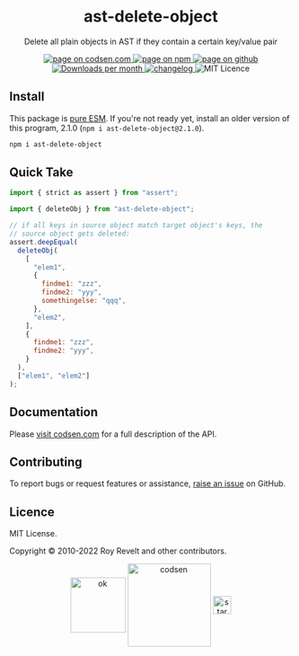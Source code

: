 <h1 align="center">ast-delete-object</h1>

<p align="center">Delete all plain objects in AST if they contain a certain key/value pair</p>

<p align="center">
  <a href="https://codsen.com/os/ast-delete-object" rel="nofollow noreferrer noopener">
    <img src="https://img.shields.io/badge/-codsen-blue?style=flat-square" alt="page on codsen.com">
  </a>
  <a href="https://www.npmjs.com/package/ast-delete-object" rel="nofollow noreferrer noopener">
    <img src="https://img.shields.io/badge/-npm-blue?style=flat-square" alt="page on npm">
  </a>
  <a href="https://github.com/codsen/codsen/tree/main/packages/ast-delete-object" rel="nofollow noreferrer noopener">
    <img src="https://img.shields.io/badge/-github-blue?style=flat-square" alt="page on github">
  </a>
  <a href="https://npmcharts.com/compare/ast-delete-object?interval=30" rel="nofollow noreferrer noopener" target="_blank">
    <img src="https://img.shields.io/npm/dm/ast-delete-object.svg?style=flat-square" alt="Downloads per month">
  </a>
  <a href="https://codsen.com/os/ast-delete-object/changelog" rel="nofollow noreferrer noopener">
    <img src="https://img.shields.io/badge/changelog-here-brightgreen?style=flat-square" alt="changelog">
  </a>
  <img src="https://img.shields.io/badge/licence-MIT-brightgreen.svg?style=flat-square" alt="MIT Licence">
</p>

## Install

This package is [pure ESM](https://gist.github.com/sindresorhus/a39789f98801d908bbc7ff3ecc99d99c). If you're not ready yet, install an older version of this program, 2.1.0 (`npm i ast-delete-object@2.1.0`).

```bash
npm i ast-delete-object
```

## Quick Take

```js
import { strict as assert } from "assert";

import { deleteObj } from "ast-delete-object";

// if all keys in source object match target object's keys, the
// source object gets deleted:
assert.deepEqual(
  deleteObj(
    [
      "elem1",
      {
        findme1: "zzz",
        findme2: "yyy",
        somethingelse: "qqq",
      },
      "elem2",
    ],
    {
      findme1: "zzz",
      findme2: "yyy",
    }
  ),
  ["elem1", "elem2"]
);
```

## Documentation

Please [visit codsen.com](https://codsen.com/os/ast-delete-object/) for a full description of the API.

## Contributing

To report bugs or request features or assistance, [raise an issue](https://github.com/codsen/codsen/issues/new/choose) on GitHub.

## Licence

MIT License.

Copyright © 2010-2022 Roy Revelt and other contributors.

<p align="center"><img src="https://codsen.com/images/png-codsen-ok.png" width="98" alt="ok" align="center"> <img src="https://codsen.com/images/png-codsen-1.png" width="148" alt="codsen" align="center"> <img src="https://codsen.com/images/png-codsen-star-small.png" width="32" alt="star" align="center"></p>
